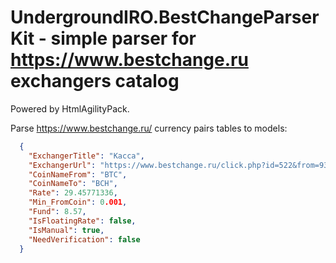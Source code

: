 # UndergroundIRO.BestChangeParserKit - simple parser for https://www.bestchange.ru exchangers catalog

Powered by HtmlAgilityPack.

Parse https://www.bestchange.ru/ currency pairs tables to models:

```json
  {
    "ExchangerTitle": "Касса",
    "ExchangerUrl": "https://www.bestchange.ru/click.php?id=522&from=93&to=172&url=1",
    "CoinNameFrom": "BTC",
    "CoinNameTo": "BCH",
    "Rate": 29.45771336,
    "Min_FromCoin": 0.001,
    "Fund": 8.57,
    "IsFloatingRate": false,
    "IsManual": true,
    "NeedVerification": false
  }
```